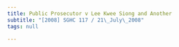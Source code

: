 ```yaml
---
title: Public Prosecutor v Lee Kwee Siong and Another
subtitle: "[2008] SGHC 117 / 21\_July\_2008"
tags: null

---
```


